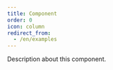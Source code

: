 ```yaml
---
title: Component
order: 0
icon: column
redirect_from:
  - /en/examples
---
```


Description about this component.
